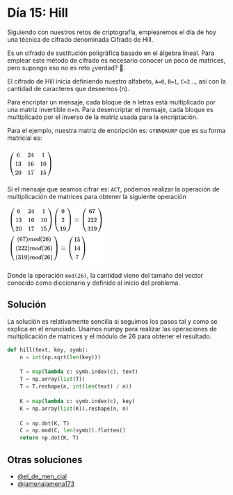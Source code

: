 # Día 15: Hill

Siguiendo con nuestros retos de criptografía, emplearemos el día de hoy una técnica de cifrado denominada Cifrado de Hill.

Es un cifrado de sustitución poligráfica basado en el álgebra lineal. Para emplear este método de cifrado es necesario conocer un poco de matrices, pero supongo eso no es reto ¿verdad? 🤔.

El cifrado de Hill inicia definiendo nuestro alfabeto, `A=0`, `B=1`, `C=2`..., así con la cantidad de caracteres que deseemos (n).

Para encriptar un mensaje, cada bloque de n letras está multiplicado por una matriz invertible n×n. Para desencriptar el mensaje, cada bloque es multiplicado por el inverso de la matriz usada para la encriptación.

Para el ejemplo, nuestra matriz de encripción es: `GYBNQKURP` que es su forma matricial es:

![image](hill1.png)

Si el mensaje que seamos cifrar es: `ACT`, podemos realizar la operación de multiplicación de matrices para obtener la siguiente operación

![image](hill2.png)

Donde la operación `mod(26)`, la cantidad viene del tamaño del vector conocido como diccionario y definido al inicio del problema.

## Solución

La solución es relativamente sencilla si seguimos los pasos tal y como se explica en el enunciado. Usamos numpy para realizar las operaciones de multiplicación de matrices y el módulo de 26 para obtener el resultado.

```python
def hill(text, key, symb):
    n = int(np.sqrt(len(key)))

    T = map(lambda c: symb.index(c), text)
    T = np.array(list(T))
    T = T.reshape(n, int(len(text) / n))

    K = map(lambda c: symb.index(c), key)
    K = np.array(list(K)).reshape(n, n)

    C = np.dot(K, T)
    C = np.mod(C, len(symb)).flatten()
    return np.dot(K, T)
```

## Otras soluciones

- [@el_de_men_cial](https://www.instagram.com/p/CjuYlZ-O2pM/)
- [@jamenajamena173](https://www.instagram.com/p/CjtyGTXNeX9/)
